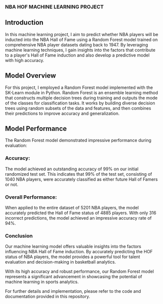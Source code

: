 ### NBA HOF MACHINE LEARNING PROJECT
## Introduction
In this machine learning project, I aim to predict whether NBA players will be inducted into the NBA Hall of Fame using a Random Forest model trained on comprehensive NBA player datasets dating back to 1947. By leveraging machine learning techniques,
I gain insights into the factors that contribute to a player's Hall of Fame induction and also develop a predictive model with high accuracy.

## Model Overview
For this project, I employed a Random Forest model implemented with the SK-Learn module in Python. 
Random Forest is an ensemble learning method that constructs multiple decision trees during training 
and outputs the mode of the classes for classification tasks. It works by building diverse decision trees using random subsets of the data and features,
and then combines their predictions to improve accuracy and generalization.

## Model Performance
The Random Forest model demonstrated impressive performance during evaluation:

### Accuracy: 
The model achieved an outstanding accuracy of 99% on our initial randomized test set. 
This indicates that 99% of the test set, consisting of 1040 NBA players, were accurately classified as either future Hall of Famers or not.
### Overall Performance: 
When applied to the entire dataset of 5201 NBA players, the model accurately predicted 
the Hall of Fame status of 4885 players. With only 316 incorrect predictions, the model achieved an impressive accuracy rate of 94%.
### Conclusion
Our machine learning model offers valuable insights into the factors influencing
NBA Hall of Fame induction. By accurately predicting the HOF status of NBA players,
the model provides a powerful tool for talent evaluation and decision-making in basketball analytics.

With its high accuracy and robust performance, our Random Forest model 
represents a significant advancement in showcasing the potential of machine learning in sports analytics.

For further details and implementation, please refer to the code and documentation provided in this repository.
